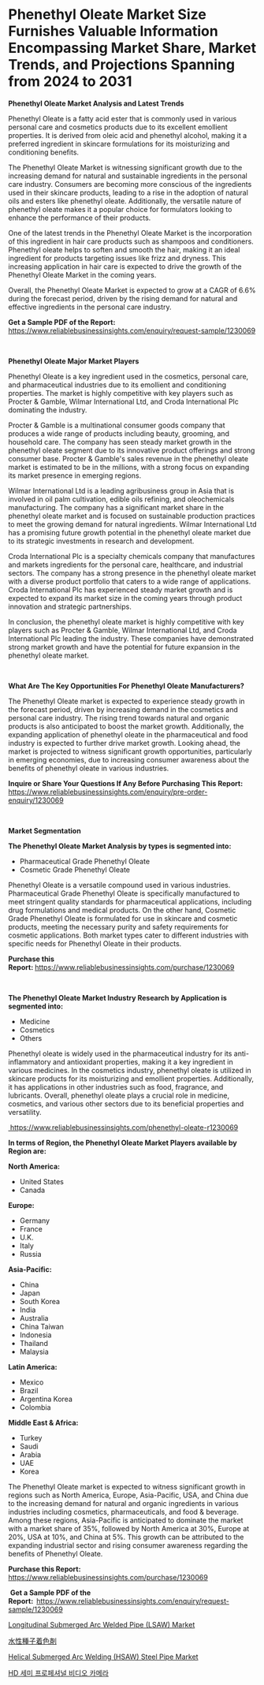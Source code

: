 <p><h1>Phenethyl Oleate Market Size Furnishes Valuable Information Encompassing Market Share, Market Trends, and Projections Spanning from 2024 to 2031</h1></p><p><strong>Phenethyl Oleate Market Analysis and Latest Trends</strong></p>
<p><p>Phenethyl Oleate is a fatty acid ester that is commonly used in various personal care and cosmetics products due to its excellent emollient properties. It is derived from oleic acid and phenethyl alcohol, making it a preferred ingredient in skincare formulations for its moisturizing and conditioning benefits.</p><p>The Phenethyl Oleate Market is witnessing significant growth due to the increasing demand for natural and sustainable ingredients in the personal care industry. Consumers are becoming more conscious of the ingredients used in their skincare products, leading to a rise in the adoption of natural oils and esters like phenethyl oleate. Additionally, the versatile nature of phenethyl oleate makes it a popular choice for formulators looking to enhance the performance of their products.</p><p>One of the latest trends in the Phenethyl Oleate Market is the incorporation of this ingredient in hair care products such as shampoos and conditioners. Phenethyl oleate helps to soften and smooth the hair, making it an ideal ingredient for products targeting issues like frizz and dryness. This increasing application in hair care is expected to drive the growth of the Phenethyl Oleate Market in the coming years.</p><p>Overall, the Phenethyl Oleate Market is expected to grow at a CAGR of 6.6% during the forecast period, driven by the rising demand for natural and effective ingredients in the personal care industry.</p></p>
<p><strong>Get a Sample PDF of the Report:&nbsp;</strong> <a href="https://www.reliablebusinessinsights.com/enquiry/request-sample/1230069">https://www.reliablebusinessinsights.com/enquiry/request-sample/1230069</a></p>
<p>&nbsp;</p>
<p><strong>Phenethyl Oleate Major Market Players</strong></p>
<p><p>Phenethyl Oleate is a key ingredient used in the cosmetics, personal care, and pharmaceutical industries due to its emollient and conditioning properties. The market is highly competitive with key players such as Procter & Gamble, Wilmar International Ltd, and Croda International Plc dominating the industry.</p><p>Procter & Gamble is a multinational consumer goods company that produces a wide range of products including beauty, grooming, and household care. The company has seen steady market growth in the phenethyl oleate segment due to its innovative product offerings and strong consumer base. Procter & Gamble's sales revenue in the phenethyl oleate market is estimated to be in the millions, with a strong focus on expanding its market presence in emerging regions.</p><p>Wilmar International Ltd is a leading agribusiness group in Asia that is involved in oil palm cultivation, edible oils refining, and oleochemicals manufacturing. The company has a significant market share in the phenethyl oleate market and is focused on sustainable production practices to meet the growing demand for natural ingredients. Wilmar International Ltd has a promising future growth potential in the phenethyl oleate market due to its strategic investments in research and development.</p><p>Croda International Plc is a specialty chemicals company that manufactures and markets ingredients for the personal care, healthcare, and industrial sectors. The company has a strong presence in the phenethyl oleate market with a diverse product portfolio that caters to a wide range of applications. Croda International Plc has experienced steady market growth and is expected to expand its market size in the coming years through product innovation and strategic partnerships.</p><p>In conclusion, the phenethyl oleate market is highly competitive with key players such as Procter & Gamble, Wilmar International Ltd, and Croda International Plc leading the industry. These companies have demonstrated strong market growth and have the potential for future expansion in the phenethyl oleate market.</p></p>
<p>&nbsp;</p>
<p><strong>What Are The Key Opportunities For Phenethyl Oleate Manufacturers?</strong></p>
<p><p>The Phenethyl Oleate market is expected to experience steady growth in the forecast period, driven by increasing demand in the cosmetics and personal care industry. The rising trend towards natural and organic products is also anticipated to boost the market growth. Additionally, the expanding application of phenethyl oleate in the pharmaceutical and food industry is expected to further drive market growth. Looking ahead, the market is projected to witness significant growth opportunities, particularly in emerging economies, due to increasing consumer awareness about the benefits of phenethyl oleate in various industries.</p></p>
<p><strong>Inquire or Share Your Questions If Any Before Purchasing This Report:</strong> <a href="https://www.reliablebusinessinsights.com/enquiry/pre-order-enquiry/1230069">https://www.reliablebusinessinsights.com/enquiry/pre-order-enquiry/1230069</a></p>
<p>&nbsp;</p>
<p><strong>Market Segmentation</strong></p>
<p><strong>The Phenethyl Oleate Market Analysis by types is segmented into:</strong></p>
<p><ul><li>Pharmaceutical Grade Phenethyl Oleate</li><li>Cosmetic Grade Phenethyl Oleate</li></ul></p>
<p><p>Phenethyl Oleate is a versatile compound used in various industries. Pharmaceutical Grade Phenethyl Oleate is specifically manufactured to meet stringent quality standards for pharmaceutical applications, including drug formulations and medical products. On the other hand, Cosmetic Grade Phenethyl Oleate is formulated for use in skincare and cosmetic products, meeting the necessary purity and safety requirements for cosmetic applications. Both market types cater to different industries with specific needs for Phenethyl Oleate in their products.</p></p>
<p><strong>Purchase this Report:&nbsp;</strong><a href="https://www.reliablebusinessinsights.com/purchase/1230069">https://www.reliablebusinessinsights.com/purchase/1230069</a></p>
<p>&nbsp;</p>
<p><strong>The Phenethyl Oleate Market Industry Research by Application is segmented into:</strong></p>
<p><ul><li>Medicine</li><li>Cosmetics</li><li>Others</li></ul></p>
<p><p>Phenethyl oleate is widely used in the pharmaceutical industry for its anti-inflammatory and antioxidant properties, making it a key ingredient in various medicines. In the cosmetics industry, phenethyl oleate is utilized in skincare products for its moisturizing and emollient properties. Additionally, it has applications in other industries such as food, fragrance, and lubricants. Overall, phenethyl oleate plays a crucial role in medicine, cosmetics, and various other sectors due to its beneficial properties and versatility.</p></p>
<p><a href="https://www.reliablebusinessinsights.com/phenethyl-oleate-r1230069">&nbsp;https://www.reliablebusinessinsights.com/phenethyl-oleate-r1230069</a></p>
<p><strong>In terms of Region, the Phenethyl Oleate Market Players available by Region are:</strong></p>
<p>
    <p> <strong> North America: </strong>
        <ul>
            <li>United States</li>
            <li>Canada</li>
        </ul>
        </p> 
    <p> <strong> Europe: </strong>
        <ul>
            <li>Germany</li>
            <li>France</li>
            <li>U.K.</li>
            <li>Italy</li>
            <li>Russia</li>
        </ul>
        </p> 
    <p> <strong> Asia-Pacific: </strong>
        <ul>
            <li>China</li>
            <li>Japan</li>
            <li>South Korea</li>
            <li>India</li>
            <li>Australia</li>
            <li>China Taiwan</li>
            <li>Indonesia</li>
            <li>Thailand</li>
            <li>Malaysia</li>
        </ul>
        </p> 
    <p> <strong> Latin America: </strong>
        <ul>
            <li>Mexico</li>
            <li>Brazil</li>
            <li>Argentina Korea</li>
            <li>Colombia</li>
        </ul>
        </p> 
    <p> <strong> Middle East & Africa: </strong>
        <ul>
            <li>Turkey</li>
            <li>Saudi</li>
            <li>Arabia</li>
            <li>UAE</li>
            <li>Korea</li>
        </ul>
    </p>
    </p>
<p><p>The Phenethyl Oleate market is expected to witness significant growth in regions such as North America, Europe, Asia-Pacific, USA, and China due to the increasing demand for natural and organic ingredients in various industries including cosmetics, pharmaceuticals, and food & beverage. Among these regions, Asia-Pacific is anticipated to dominate the market with a market share of 35%, followed by North America at 30%, Europe at 20%, USA at 10%, and China at 5%. This growth can be attributed to the expanding industrial sector and rising consumer awareness regarding the benefits of Phenethyl Oleate.</p></p>
<p><strong>Purchase this Report: </strong><a href="https://www.reliablebusinessinsights.com/purchase/1230069">https://www.reliablebusinessinsights.com/purchase/1230069</a></p>
<p>&nbsp;<strong>Get a Sample PDF of the Report:&nbsp;&nbsp;</strong><a href="https://www.reliablebusinessinsights.com/enquiry/request-sample/1230069">https://www.reliablebusinessinsights.com/enquiry/request-sample/1230069</a></p>
<p><strong></strong></p>
<p><p><a href="https://github.com/kulaberyasin52/Market-Research-Report-List-1/blob/main/longitudinal-submerged-arc-welded-pipe-lsaw-market.md">Longitudinal Submerged Arc Welded Pipe (LSAW) Market</a></p><p><a href="https://medium.com/@izaiahbartell/%E6%B0%B4%E6%80%A7%E3%82%B7%E3%83%BC%E3%83%89%E7%9D%80%E8%89%B2%E5%89%A4%E5%B8%82%E5%A0%B4%E8%A6%8F%E6%A8%A1%E3%81%A8%E3%82%B7%E3%82%A7%E3%82%A2%E5%88%86%E6%9E%90-%E6%88%90%E9%95%B7%E3%83%88%E3%83%AC%E3%83%B3%E3%83%89%E3%81%A8%E4%BA%88%E6%B8%AC-2024%E5%B9%B4-2031%E5%B9%B4-4aa760a6d888">水性種子着色剤</a></p><p><a href="https://github.com/nafiafirdania/Market-Research-Report-List-1/blob/main/helical-submerged-arc-welding-hsaw-steel-pipe-market.md">Helical Submerged Arc Welding (HSAW) Steel Pipe Market</a></p><p><a href="https://github.com/TobyKub4685/Market-Research-Report-List-2/blob/main/7210999143383.md">HD 세미 프로페셔널 비디오 카메라</a></p></p>